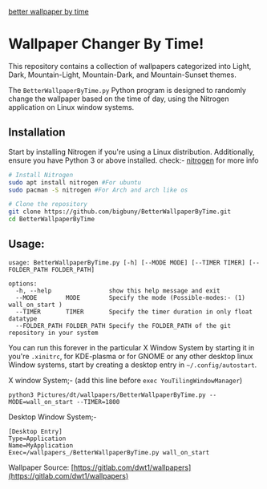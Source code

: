 [better wallpaper by time](https://imgur.com/a/ycrbgId)
# Wallpaper Changer By Time!

This repository contains a collection of wallpapers categorized into Light, Dark, Mountain-Light, Mountain-Dark, and Mountain-Sunset themes. 

The `BetterWallpaperByTime.py` Python program is designed to randomly change the wallpaper based on the time of day, using the Nitrogen application on Linux window systems.

## Installation

Start by installing Nitrogen if you're using a Linux distribution. Additionally, ensure you have Python 3 or above installed.
check:- [nitrogen](https://github.com/l3ib/nitrogen) for more info

```bash
# Install Nitrogen
sudo apt install nitrogen #For ubuntu
sudo pacman -S nitrogen #For Arch and arch like os

# Clone the repository
git clone https://github.com/bigbuny/BetterWallpaperByTime.git
cd BetterWallpaperByTime
```

## Usage:
```
usage: BetterWallpaperByTime.py [-h] [--MODE MODE] [--TIMER TIMER] [--FOLDER_PATH FOLDER_PATH]

options:
  -h, --help                show this help message and exit
  --MODE        MODE        Specify the mode (Possible-modes:- (1) wall_on_start )
  --TIMER       TIMER       Specify the timer duration in only float datatype
  --FOLDER_PATH FOLDER_PATH Specify the FOLDER_PATH of the git repository in your system

```

You can run this forever in the particular X Window System by starting it in you're `.xinitrc`, for KDE-plasma or for GNOME or any other desktop linux Window systems, start by creating a desktop entry in `~/.config/autostart`.

X window System;- (add this line before `exec YouTilingWindowManager`)

```
python3 Pictures/dt/wallpapers/BetterWallpaperByTime.py --MODE=wall_on_start --TIMER=1800
```

Desktop Window System;-

```
[Desktop Entry]
Type=Application
Name=MyApplication
Exec=/wallpapers_/BetterWallpaperByTime.py wall_on_start
```

Wallpaper Source: [https://gitlab.com/dwt1/wallpapers](https://gitlab.com/dwt1/wallpapers)
